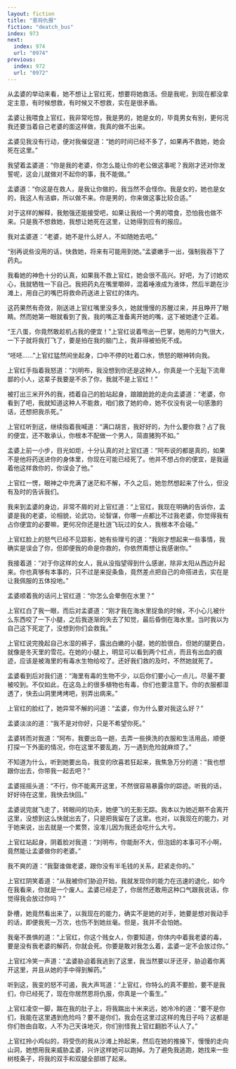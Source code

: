 ```yaml
---
layout: fiction
title: "恩将仇报"
fiction: "deatch_bus"
index: 973
next:
  index: 974
  url: "0974"
previous:
  index: 972
  url: "0972"
---
```

从孟婆的举动来看，她不想让上官红死，想要将她救活。但是我呢，到现在都没拿定主意，有时候想救，有时候又不想救，实在是很矛盾。

孟婆让我喂食上官红，我非常吃惊，我是男的，她是女的，毕竟男女有别，更何况我还要当着自己老婆的面这样做，我真的做不出来。

孟婆见我没有行动，便对我催促道：“她的时间已经不多了，如果再不救她，她会死在这里。”

我望着孟婆道：“你是我的老婆，你怎么能让你的老公做这事呢？我刚才还对你发誓呢，这会儿就做对不起你的事，我不能做。”

孟婆道：“你这是在救人，是我让你做的，我当然不会怪你。我是女的，她也是女的，我这人有洁癖，所以做不来。你是男的，你来做这事比较合适。”

对于这样的解释，我勉强还能接受吧，如果让我给一个男的喂食，恐怕我也做不来。只是我不想救她，我想让她死在这里，让她得到应有的报应。

我对孟婆道：“老婆，她不是什么好人，不如随她去吧。”

“别再说些没用的话，快救她，将来有可能用到她。”孟婆嫩手一出，强制我吞下了药丸。

我看她的神色十分的认真，如果我不救上官红，她会很不高兴。好吧，为了讨她欢心，我就牺牲一下自己。我把药丸在嘴里嚼碎，混着唾液成为液体，然后半跪在沙滩上，用自己的嘴巴将救命药送进上官红的体内。

这药果然有奇效，刚送进上官红嘴里没多久，她就慢慢的苏醒过来，并且睁开了眼睛。然而她第一眼就看到了我，我的嘴正准备离开她的嘴，这下被她逮个正着。

“王八蛋，你竟然敢趁机占我的便宜！”上官红说着甩出一巴掌，她用的力气很大，一下子就将我打飞了，要是拍在我的脑门上，我非得被拍死不成。

“呸呸……”上官红猛然间坐起身，口中不停的吐着口水，愤怒的眼神转向我。

上官红手指着我怒道：“刘明布，我没想到你还是这种人，你真是一个无耻下流卑鄙的小人，这辈子我要是不杀了你，我就不是上官红！”

被打出三米开外的我，捂着自己的脸站起身，踉踉跄跄的走向孟婆道：“老婆，你看到了吧，我就知道这种人不能救，咱们救了她的命，她不仅没有说一句感激的话，还想把我杀死。”

上官红听到这，继续指着我喊道：“满口胡言，我好好的，为什么要你救？占了我的便宜，还不敢承认，你根本不配做一个男人，简直猪狗不如。”

孟婆上前一小步，目光如炬，十分认真的对上官红道：“阿布说的都是真的，如果不是他将药送进你的身体里，你现在可能已经死了。他并不想占你的便宜，是我逼着他这样救你的，你误会了他。”

上官红一愣，眼神之中充满了迷茫和不解，不久之后，她忽然想起来了什么，但没有及时的告诉我们。

我来到孟婆的身边，非常不屑的对上官红道：“上官红，我现在明确的告诉你，孟婆是我的老婆，论相貌，论武功，论智谋，你哪一点都比不过我老婆，你觉得我有占你便宜的必要嘛，更何况你还是杜逍飞玩过的女人，我根本不会碰。”

上官红脸上的怒气已经不见踪影，她有些理亏的道：“我刚才想起来一些事情，我确实是误会了你，但即便我的命是你救的，你依然甭想让我感谢你。”

我接着道：“对于你这样的女人，我从没指望得到什么感谢，除非太阳从西边升起来。你也真够有本事的，只不过是来捉条鱼，竟然差点把自己的命搭进去，实在是让我佩服的五体投地。”

孟婆顺着我的话问上官红道：“你怎么会晕倒在水里？”

上官红白了我一眼，而后对孟婆道：“刚才我在海水里捉鱼的时候，不小心儿被什么东西咬了一下小腿，之后我逐渐的失去了知觉，最后昏倒在海水里。当时我以为自己这下死定了，没想到你们会救我。”

上官红说完挽起自己水湿的裤子，露出白嫩的小腿，她的脸很白，但她的腿更白，就像是冬天里的雪花。在她的小腿上，明显可以看到两个红点，而且有出血的痕迹，应该是被海里的有毒水生物给咬了。还好我们救的及时，不然她就死了。

孟婆看到后对我们道：“海里有毒的生物不少，以后你们要小心一点儿，尽量不要被咬到。不仅如此，在这岛上的很多植物也有毒，你们也要注意下。你的衣服都湿透了，快去山洞里烤烤吧，别弄出病来。”

上官红的脸红了，她异常不解的问道：“孟婆，你为什么要对我这么好？”

孟婆淡淡的道：“我不是对你好，只是不希望你死。”

孟婆转而对我道：“阿布，我要出岛一趟，去弄一些换洗的衣服和生活用品，顺便打探一下外面的情况，你在这里不要乱跑，万一遇到危险就麻烦了。”

不知道为什么，听到她要出岛，我变的欣喜若狂起来，我焦急万分的道：“我也想跟你出去，你带我一起去吧？”

孟婆摇摇头道：“不行，你不能离开这里，不然很容易暴露你的踪迹。听我的话，好好待在这里，我快去快回。”

孟婆说完就飞走了，转眼间的功夫，她便飞的无影无踪。我本以为她近期不会离开这里，没想到这么快就出去了，只是把我留在了这里。也对，以我现在的能力，对于她来说，出去就是一个累赘，没准儿因为我还会吃什么大亏。

上官红站起身，阴着脸对我道：“刘明布，你能耐不大，但泡妞的本事可不小啊，竟然能让孟婆做你的老婆。”

我不爽的道：“我娶谁做老婆，跟你没有半毛钱的关系，赶紧走你的。”

上官红阴笑着道：“从我被你们胁迫开始，我就发现你的能力在迅速的退化，如今在我看来，你就是一个废人。孟婆已经走了，你居然还敢用这种口气跟我说话，你觉得我会放过你吗？”

卧槽，她竟然看出来了，以我现在的能力，确实不是她的对手，她要是想对我动手的话，即便我死一万次，也伤不到她丝毫。但是，我并不会怕她。

我毫不畏惧的道：“上官红，你这个贱女人，你要知道，你体内中着我老婆的毒，要是没有我老婆的解药，你就会死。你要是敢对我怎么着，孟婆一定不会放过你。”

上官红冷笑一声道：“孟婆胁迫着我逃到了这里，我当然要以牙还牙，胁迫着你离开这里，并且从她的手中得到解药。”

听到这，我变的怒不可遏，我大声骂道：“上官红，你特么的真不要脸，要不是我们，你已经死了，现在你居然恩将仇报，你真是一个畜生。”

上官红凌空一脚，踹在我的肚子上，将我踹出十米来远，她冷冷的道：“要不是你们，我能在这里遇到危险吗？要不是你们，我会在这里过这样的鬼日子吗？这都是你们咎由自取，人不为己天诛地灭，你们别怪我上官红翻脸不认人了。”

上官红拎小鸡似的，将受伤的我从沙滩上拎起来，然后在她的推搡下，慢慢的走向山洞，她想用我来威胁孟婆，兴许这样她可以跑掉。为了避免我逃跑，她找来一些树枝条子，将我的双手和双腿全部绑了起来。